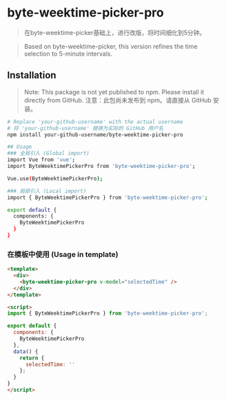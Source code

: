 # byte-weektime-picker-pro

> 在byte-weektime-picker基础上，进行改版，将时间细化到5分钟。

> Based on byte-weektime-picker, this version refines the time selection to 5-minute intervals.

## Installation

> Note: This package is not yet published to npm. Please install it directly from GitHub.
> 注意：此包尚未发布到 npm。请直接从 GitHub 安装。

```bash
# Replace 'your-github-username' with the actual username
# 将 'your-github-username' 替换为实际的 GitHub 用户名
npm install your-github-username/byte-weektime-picker-pro

## Usage
### 全局引入 (Global import)
import Vue from 'vue';
import ByteWeektimePickerPro from 'byte-weektime-picker-pro';

Vue.use(ByteWeektimePickerPro);

### 局部引入 (Local import)
import { ByteWeektimePickerPro } from 'byte-weektime-picker-pro';

export default {
  components: {
    ByteWeektimePickerPro
  }
}
```
### 在模板中使用 (Usage in template)
```html
<template>
  <div>
    <byte-weektime-picker-pro v-model="selectedTime" />
  </div>
</template>

<script>
import { ByteWeektimePickerPro } from 'byte-weektime-picker-pro';

export default {
  components: {
    ByteWeektimePickerPro
  },
  data() {
    return {
      selectedTime: ''
    };
  }
}
</script>
```
